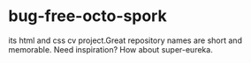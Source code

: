 # bug-free-octo-spork
its html and css cv project.Great repository names are short and memorable. Need inspiration? How about super-eureka.
